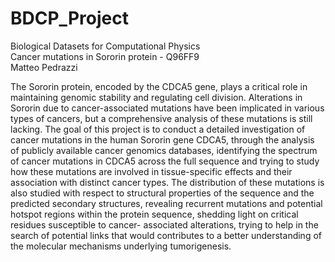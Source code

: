 # BDCP_Project
Biological Datasets for Computational Physics<br>
Cancer mutations in Sororin protein - Q96FF9<br>
Matteo Pedrazzi<br>

The Sororin protein, encoded by the CDCA5 gene, plays a critical role in maintaining genomic
stability and regulating cell division. Alterations in Sororin due to cancer-associated mutations
have been implicated in various types of cancers, but a comprehensive analysis of these mutations is
still lacking. The goal of this project is to conduct a detailed investigation of cancer mutations in the
human Sororin gene CDCA5, through the analysis of publicly available cancer genomics databases,
identifying the spectrum of cancer mutations in CDCA5 across the full sequence and trying to study
how these mutations are involved in tissue-specific effects and their association with distinct cancer
types. The distribution of these mutations is also studied with respect to structural properties of
the sequence and the predicted secondary structures, revealing recurrent mutations and potential
hotspot regions within the protein sequence, shedding light on critical residues susceptible to cancer-
associated alterations, trying to help in the search of potential links that would contributes to a
better understanding of the molecular mechanisms underlying tumorigenesis.
